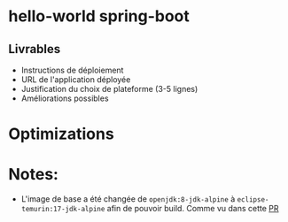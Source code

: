 # hello-world spring-boot

## Livrables
- Instructions de déploiement
- URL de l'application déployée
- Justification du choix de plateforme (3-5 lignes)
- Améliorations possibles


# Optimizations


# Notes:
 - L'image de base a été changée de `openjdk:8-jdk-alpine` à `eclipse-temurin:17-jdk-alpine` afin de pouvoir build.
 Comme vu dans cette [PR](https://github.com/spring-guides/gs-spring-boot-docker/pull/111)